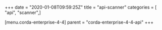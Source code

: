 +++
date = "2020-01-08T09:59:25Z"
title = "api-scanner"
categories = [ "api", "scanner",]

[menu.corda-enterprise-4-4]
parent = "corda-enterprise-4-4-api"
+++

